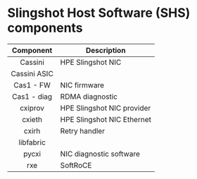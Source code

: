 # Slingshot Host Software (SHS) components

|  Component   | Description                |
|:------------:|----------------------------|
|   Cassini    | HPE Slingshot NIC          |
| Cassini ASIC |                            |
|  Cas1 - FW   | NIC firmware               |
| Cas1 - diag  | RDMA diagnostic            |
|   cxiprov    | HPE Slingshot NIC provider |
|    cxieth    | HPE Slingshot NIC Ethernet |
|    cxirh     | Retry handler              |
|  libfabric   |                            |
|    pycxi     | NIC diagnostic software    |
|     rxe      | SoftRoCE                   |
